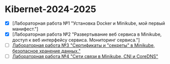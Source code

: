# Kibernet-2024-2025
- [x] [Лабораторная работа №1 "Установка Docker и Minikube, мой первый манифест."]
- [x] [Лабораторная работа №2 "Развертывание веб сервиса в Minikube, доступ к веб интерфейсу сервиса. Мониторинг сервиса."]
- [ ] [Лабораторная работа №3 "Сертификаты и "секреты" в Minikube, безопасное хранение данных."](Lab_3/report.md)
- [ ] [Лабораторная работа №4 "Сети связи в Minikube, CNI и CoreDNS"](Lab_4/report.md)
